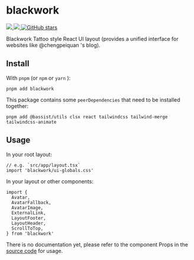 # blackwork

<p>
  <a href='https://www.npmjs.com/package/blackwork'>
    <img src="https://img.shields.io/npm/v/blackwork?color=333&label=npm" />
  </a>
  <a href="https://www.npmjs.com/package/blackwork" target="__blank">
    <img src="https://img.shields.io/npm/dt/blackwork?color=333&label=downloads" />
  </a>
  <a href="https://github.com/chengpeiquan/blackwork" target="__blank">
    <img alt="GitHub stars" src="https://img.shields.io/github/stars/chengpeiquan/blackwork?style=social" />
  </a>
</p>

Blackwork Tattoo style React UI layout (provides a unified interface for websites like @chengpeiquan 's blog).

## Install

With `pnpm` (or `npm` or `yarn` ):

```
pnpm add blackwork
```

This package contains some `peerDependencies` that need to be installed together:

```
pnpm add @bassist/utils clsx react tailwindcss tailwind-merge tailwindcss-animate
```

## Usage

In your root layout:

```tsx
// e.g. `src/app/layout.tsx`
import 'blackwork/ui-globals.css'
```

In your layout or other components:

```tsx
import {
  Avatar,
  AvatarFallback,
  AvatarImage,
  ExternalLink,
  LayoutFooter,
  LayoutHeader,
  ScrollToTop,
} from 'blackwork'
```

There is no documentation yet, please refer to the component Props in the [source code](https://github.com/chengpeiquan/blackwork/tree/main/src) for usage.
